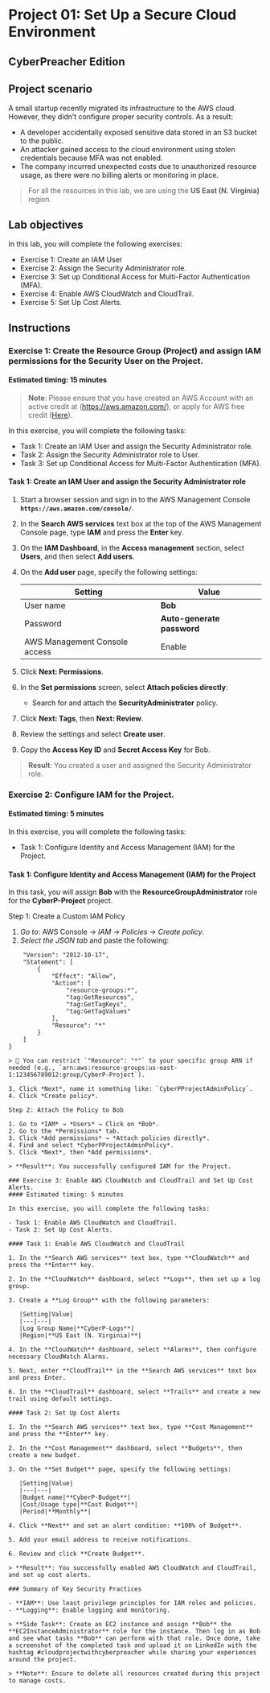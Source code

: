 # Project 01: Set Up a Secure Cloud Environment
## CyberPreacher Edition

## Project scenario

A small startup recently migrated its infrastructure to the AWS cloud. However, they didn’t configure proper security controls. As a result:

- A developer accidentally exposed sensitive data stored in an S3 bucket to the public.
- An attacker gained access to the cloud environment using stolen credentials because MFA was not enabled.
- The company incurred unexpected costs due to unauthorized resource usage, as there were no billing alerts or monitoring in place.

> For all the resources in this lab, we are using the **US East (N. Virginia)** region.

## Lab objectives

In this lab, you will complete the following exercises:

- Exercise 1: Create an IAM User
- Exercise 2: Assign the Security Administrator role.
- Exercise 3: Set up Conditional Access for Multi-Factor Authentication (MFA).
- Exercise 4: Enable AWS CloudWatch and CloudTrail.
- Exercise 5: Set Up Cost Alerts.

## Instructions

### Exercise 1: Create the Resource Group (Project) and assign IAM permissions for the Security User on the Project.

#### Estimated timing: 15 minutes

> **Note**: Please ensure that you have created an AWS Account with an active credit at (https://aws.amazon.com/), or apply for AWS free credit ([Here](https://pages.awscloud.com/GLOBAL_NCA_LN_ARRC-program-A300-2023.html)).

In this exercise, you will complete the following tasks:
- Task 1: Create an IAM User and assign the Security Administrator role.
- Task 2: Assign the Security Administrator role to User.
- Task 3: Set up Conditional Access for Multi-Factor Authentication (MFA).

#### Task 1: Create an IAM User and assign the Security Administrator role

1. Start a browser session and sign in to the AWS Management Console **`https://aws.amazon.com/console/`**.

2. In the **Search AWS services** text box at the top of the AWS Management Console page, type **IAM** and press the **Enter** key.

3. On the **IAM Dashboard**, in the **Access management** section, select **Users**, and then select **Add users**.

4. On the **Add user** page, specify the following settings:

   |Setting|Value|
   |---|---|
   |User name|**Bob**|
   |Password|**Auto-generate password**|
   |AWS Management Console access|Enable|

5. Click **Next: Permissions**.

6. In the **Set permissions** screen, select **Attach policies directly**:
   - Search for and attach the **SecurityAdministrator** policy.

7. Click **Next: Tags**, then **Next: Review**.

8. Review the settings and select **Create user**.

9. Copy the **Access Key ID** and **Secret Access Key** for Bob.

> **Result**: You created a user and assigned the Security Administrator role.

### Exercise 2: Configure IAM for the Project.

#### Estimated timing: 5 minutes

In this exercise, you will complete the following tasks:
- Task 1: Configure Identity and Access Management (IAM) for the Project.

#### Task 1: Configure Identity and Access Management (IAM) for the Project

In this task, you will assign **Bob** with the **ResourceGroupAdministrator** role for the **CyberP-Project** project.

 Step 1: Create a Custom IAM Policy

1. *Go to*: AWS Console → *IAM* → *Policies* → *Create policy*.
2. *Select the JSON tab* and paste the following:

```{
    "Version": "2012-10-17",
    "Statement": [
        {
            "Effect": "Allow",
            "Action": [
                "resource-groups:*",
                "tag:GetResources",
                "tag:GetTagKeys",
                "tag:GetTagValues"
            ],
            "Resource": "*"
        }
    ]
}

> 🔐 You can restrict `"Resource": "*"` to your specific group ARN if needed (e.g., `arn:aws:resource-groups:us-east-1:123456789012:group/CyberP-Project`).

3. Click *Next*, name it something like: `CyberPProjectAdminPolicy`.
4. Click *Create policy*.

Step 2: Attach the Policy to Bob

1. Go to *IAM* → *Users* → Click on *Bob*.
2. Go to the *Permissions* tab.
3. Click *Add permissions* → *Attach policies directly*.
4. Find and select *CyberPProjectAdminPolicy*.
5. Click *Next*, then *Add permissions*.

> **Result**: You successfully configured IAM for the Project.

### Exercise 3: Enable AWS CloudWatch and CloudTrail and Set Up Cost Alerts.
#### Estimated timing: 5 minutes

In this exercise, you will complete the following tasks:

- Task 1: Enable AWS CloudWatch and CloudTrail.
- Task 2: Set Up Cost Alerts.

#### Task 1: Enable AWS CloudWatch and CloudTrail

1. In the **Search AWS services** text box, type **CloudWatch** and press the **Enter** key.

2. In the **CloudWatch** dashboard, select **Logs**, then set up a log group.

3. Create a **Log Group** with the following parameters:

   |Setting|Value|
   |---|---|
   |Log Group Name|**CyberP-Logs**|
   |Region|**US East (N. Virginia)**|

4. In the **CloudWatch** dashboard, select **Alarms**, then configure necessary CloudWatch Alarms.

5. Next, enter **CloudTrail** in the **Search AWS services** text box and press Enter.

6. In the **CloudTrail** dashboard, select **Trails** and create a new trail using default settings.

#### Task 2: Set Up Cost Alerts

1. In the **Search AWS services** text box, type **Cost Management** and press the **Enter** key.

2. In the **Cost Management** dashboard, select **Budgets**, then create a new budget.

3. On the **Set Budget** page, specify the following settings:

   |Setting|Value|
   |---|---|
   |Budget name|**CyberP-Budget**|
   |Cost/Usage type|**Cost Budget**|
   |Period|**Monthly**|

4. Click **Next** and set an alert condition: **100% of Budget**.

5. Add your email address to receive notifications.

6. Review and click **Create Budget**.

> **Result**: You successfully enabled AWS CloudWatch and CloudTrail, and set up cost alerts.

### Summary of Key Security Practices

- **IAM**: Use least privilege principles for IAM roles and policies.
- **Logging**: Enable logging and monitoring.

> **Side Task**: Create an EC2 instance and assign **Bob** the **EC2InstanceAdministrator** role for the instance. Then log in as Bob and see what tasks **Bob** can perform with that role. Once done, take a screenshot of the completed task and upload it on LinkedIn with the hashtag #cloudprojectwithcyberpreacher while sharing your experiences around the project.

> **Note**: Ensure to delete all resources created during this project to manage costs.